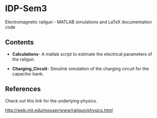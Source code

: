 # IDP-Sem3
Electromagnetic railgun - MATLAB simulations and LaTeX documentation code

## Contents

* **Calculations**- A matlab script to estimate the electrical parameters of the railgun.

* **Charging_Circuit**- Simulink simulation of the charging circuit for the capacitor bank.




## References

Check out this link for the underlying physics. 

http://web.mit.edu/mouser/www/railgun/physics.html
